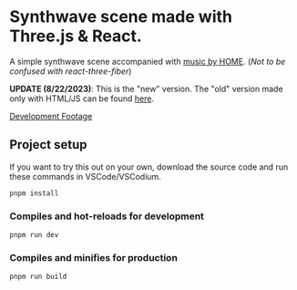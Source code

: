 ﻿# Synthwave scene made with Three.js & React.
  A simple synthwave scene accompanied with [music by HOME](https://open.spotify.com/track/4vhkTMmOasNZF85mHQWELi?si=4d67c46649d4405c). (<em>Not to be confused with react-three-fiber</em>)

<strong>UPDATE (8/22/2023)</strong>: This is the "new" version. The "old" version made only with HTML/JS can be found [here](https://github.com/jdichh/synthwave-scene).

[Development Footage](https://drive.google.com/drive/folders/1T71kzlu3KbTG4J0MR5YbCOmdzzKyOBuX?usp=sharing)

## Project setup
If you want to try this out on your own, download the source code and run these commands in VSCode/VSCodium.
```
pnpm install
```

### Compiles and hot-reloads for development
```
pnpm run dev
```

### Compiles and minifies for production
```
pnpm run build
```
